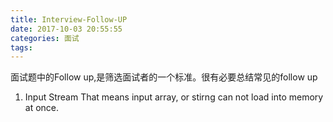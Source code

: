```yaml
---
title: Interview-Follow-UP
date: 2017-10-03 20:55:55
categories: 面试
tags:
---
```


面试题中的Follow up,是筛选面试者的一个标准。很有必要总结常见的follow up

1. Input Stream
That means input array, or stirng can not load into memory at once.

